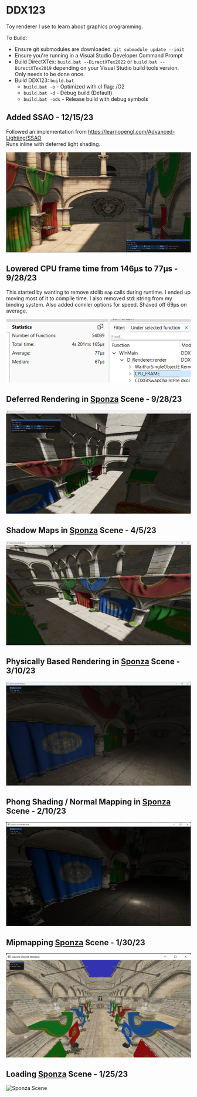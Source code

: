 # DDX123

Toy renderer I use to learn about graphics programming.

To Build:
- Ensure git submodules are downloaded. `git submodule update --init`
- Ensure you're running in a Visual Studio Developer Command Prompt
- Build DirectXTex: `build.bat --DirectXTex2022` or `build.bat --DirectXTex2019` depending on your Visual Studio build tools version. Only needs to be done once.
- Build DDX123: `build.bat`
  - `build.bat -o`   - Optimized with cl flag: /O2
  - `build.bat -d`   - Debug build (Default)
  - `build.bat -ods` - Release build with debug symbols

## Added SSAO - 12/15/23

Followed an implementation from https://learnopengl.com/Advanced-Lighting/SSAO \
Runs inline with deferred light shading.

![SSAO](pics/SSAO.png) 

## Lowered CPU frame time from 146µs to 77µs - 9/28/23

This started by wanting to remove stdlib `map` calls during runtime.
I ended up moving most of it to compile time. I also removed std::string from my binding system. Also added comiler options for speed. Shaved off 69µs on average.


![CPU Frame time](pics/CPU_FRAME_TIME.png) 

## Deferred Rendering in [Sponza](https://github.com/KhronosGroup/glTF-Sample-Models/tree/master/2.0/Sponza) Scene - 9/28/23 

![Deferred Rendering in Sponza Scene](pics/Deferred_rendering.png)

## Shadow Maps in [Sponza](https://github.com/KhronosGroup/glTF-Sample-Models/tree/master/2.0/Sponza) Scene - 4/5/23 

![Shadow Maps in Sponza Scene](pics/shadow_mapping_2.png)

## Physically Based Rendering in [Sponza](https://github.com/KhronosGroup/glTF-Sample-Models/tree/master/2.0/Sponza) Scene - 3/10/23 

![Physically Based Rendering in Sponza Scene](pics/PBR_Sponza.png)

## Phong Shading / Normal Mapping in [Sponza](https://github.com/KhronosGroup/glTF-Sample-Models/tree/master/2.0/Sponza) Scene - 2/10/23 

![Mipmapping with Sponza Scene](pics/phong_sponza.png)

## Mipmapping [Sponza](https://github.com/KhronosGroup/glTF-Sample-Models/tree/master/2.0/Sponza) Scene - 1/30/23 

![Mipmapping with Sponza Scene](pics/mipmapped_sponza.png)

## Loading [Sponza](https://github.com/KhronosGroup/glTF-Sample-Models/tree/master/2.0/Sponza) Scene - 1/25/23 

![Sponza Scene](pics/loading_sponza.png)
